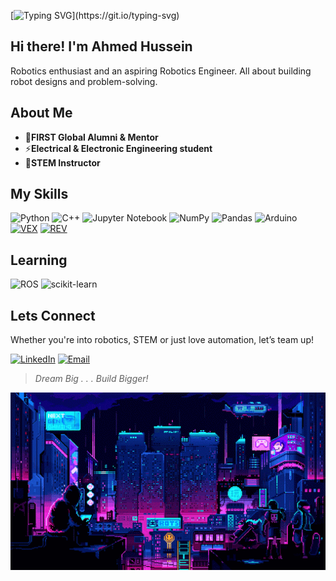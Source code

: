 [![Typing SVG](https://readme-typing-svg.demolab.com?font=JetBrains+Mono&size=32&duration=4500&pause=10&color=00F72F&width=435&lines=Loading+.+.+.;Welcome!)](https://git.io/typing-svg)

Hi there! I'm Ahmed Hussein
---

<!---used pocutuation ! because it looks fun -->
Robotics enthusiast and an aspiring Robotics Engineer.
All about building robot designs and problem-solving.

About Me
---

* 🤖**FIRST Global Alumni & Mentor**
* ⚡**Electrical & Electronic Engineering student**
* 🔭**STEM Instructor**

My Skills
---

![Python](https://img.shields.io/badge/python-3670A0?style=for-the-badge&logo=python&logoColor=ffdd54)
![C++](https://img.shields.io/badge/c++-%2300599C.svg?style=for-the-badge&logo=c%2B%2B&logoColor=white)
![Jupyter Notebook](https://img.shields.io/badge/jupyter-%23FA0F00.svg?style=for-the-badge&logo=jupyter&logoColor=white)
![NumPy](https://img.shields.io/badge/numpy-%23013243.svg?style=for-the-badge&logo=numpy&logoColor=white)
![Pandas](https://img.shields.io/badge/pandas-%23150458.svg?style=for-the-badge&logo=pandas&logoColor=white)
![Arduino](https://img.shields.io/badge/-Arduino-00979D?style=for-the-badge&logo=Arduino&logoColor=white)
[![VEX](https://img.shields.io/badge/VEX-red?style=for-the-badge&logo=Vex&logoColor=Gray&link=https://images.app.goo.gl/dAy21YrxwZXkjLKL7)](https://images.app.goo.gl/dAy21YrxwZXkjLKL7)
[![REV](https://img.shields.io/badge/REV-black?style=for-the-badge&logoColor=white&link=https://images.app.goo.gl/dAy21YrxwZXkjLKL7)](https://images.app.goo.gl/dAy21YrxwZXkjLKL7)

Learning
---

![ROS](https://img.shields.io/badge/ros-%230A0FF9.svg?style=for-the-badge&logo=ros&logoColor=white)
![scikit-learn](https://img.shields.io/badge/scikit--learn-%23F7931E.svg?style=for-the-badge&logo=scikit-learn&logoColor=white)

Lets Connect
---

Whether you're into robotics, STEM or just love automation, let’s team up!

[![LinkedIn](https://img.shields.io/badge/linkedin-%230077B5.svg?&style=for-the-badge&logo=linkedin&logoColor=white)](https://sd.linkedin.com/in/ahmed-khalifa-13b836233)
[![Email](https://img.shields.io/badge/gmail-%23D14836.svg?&style=for-the-badge&logo=gmail&logoColor=white)](mailto:ahmed.k.hussein01@gmail.com?subject=Hello%20Ileri,%20From%20*GithubGithub)

>*Dream Big . . . Build Bigger!*

![city gif](9424c4c89a3a37536d05df7cf7d48e25.gif)
